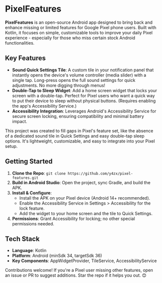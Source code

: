 # PixelFeatures

**PixelFeatures** is an open-source Android app designed to bring back and enhance missing or limited features for Google Pixel phone users. Built with Kotlin, it focuses on simple, customizable tools to improve your daily Pixel experience - especially for those who miss certain stock Android functionalities.

## Key Features
- **Sound Quick Settings Tile**: A custom tile in your notification panel that instantly opens the device's volume controller (media slider) with a single tap. Long-press opens the full sound settings for quick adjustments. No more digging through menus!
- **Double-Tap to Sleep Widget**: Add a home screen widget that locks your screen with a double-tap. Perfect for Pixel users who want a quick way to put their device to sleep without physical buttons. (Requires enabling the app's Accessibility Service.)
- **Accessibility Integration**: Leverages Android's Accessibility Service for secure screen locking, ensuring compatibility and minimal battery impact.

This project was created to fill gaps in Pixel's feature set, like the absence of a dedicated sound tile in Quick Settings and easy double-tap sleep options. It's lightweight, customizable, and easy to integrate into your Pixel setup.

## Getting Started
1. **Clone the Repo**: `git clone https://github.com/y4zx/pixel-features.git`
2. **Build in Android Studio**: Open the project, sync Gradle, and build the APK.
3. **Install & Configure**:
   - Install the APK on your Pixel device (Android 14+ recommended).
   - Enable the Accessibility Service in Settings > Accessibility for the lock feature.
   - Add the widget to your home screen and the tile to Quick Settings.
4. **Permissions**: Grant Accessibility for locking; no other special permissions needed.

## Tech Stack
- **Language**: Kotlin
- **Platform**: Android (minSdk 34, targetSdk 36)
- **Key Components**: AppWidgetProvider, TileService, AccessibilityService

Contributions welcome! If you're a Pixel user missing other features, open an issue or PR to suggest additions. Star the repo if it helps you out. 😊
